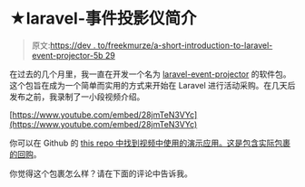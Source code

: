 # ★laravel-事件投影仪简介

> 原文:[https://dev . to/freekmurze/a-short-introduction-to-laravel-event-projector-5b 29](https://dev.to/freekmurze/a-short-introduction-to-laravel-event-projector-5b29)

在过去的几个月里，我一直在开发一个名为 [laravel-event-projector](https://docs.spatie.be/laravel-event-projector/v1/introduction) 的软件包。这个包旨在成为一个简单而实用的方式来开始在 Laravel 进行活动采购。在几天后发布之前，我录制了一小段视频介绍。

[https://www.youtube.com/embed/28jmTeN3VYc](https://www.youtube.com/embed/28jmTeN3VYc)

你可以在 Github 的 [this repo 中找到视频中使用的演示应用。这是](https://github.com/spatie/laravel-event-projector-demo-app)[包含实际包裹的回购](https://github.com/spatie/laravel-event-projector)。

你觉得这个包裹怎么样？请在下面的评论中告诉我。